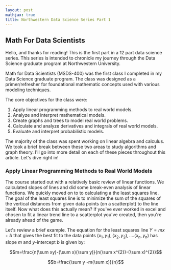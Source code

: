 ```yaml
---
layout: post
mathjax: true
title: Northwestern Data Science Series Part 1
---
```

## Math For Data Scientists
Hello, and thanks for reading!  This is the first part in a 12 part data science series.  This series is intended to chronicle my journey through the Data Science graduate program at Northwestern University.

Math for Data Scientists (MSDS-400) was the first class I completed in my Data Science graduate program.  The class was designed as a primer/refresher for foundational mathematic concepts used with various modeling techniques.

The core objectives for the class were:  
1. Apply linear programming methods to real world models.
2. Analyze and interpret mathematical models.
3. Create graphs and trees to model real world problems.
4. Calculate and analyze derivatives and integrals of real world models.
5. Evaluate and interpret probabilistic models.

The majority of the class was spent working on linear algebra and calculus.  We took a brief break between these two areas to study algorithms and graph theory.  I'll go into more detail on each of these pieces throughout this article.  Let's dive right in!

### Apply Linear Programming Methods to Real World Models

The course started out with a relatively basic review of linear functions.  We calculated slopes of lines and did some break-even analysis of linear functions.  We quickly moved on to to calculating a the least squares line.  The goal of the least squares line is to minimize the sum of the squares of the vertical distances from given data points (on a scatterplot) to the line itself.  Now what does this actually mean?  If you've ever worked in excel and chosen to fit a linear trend line to a scatterplot you've created, then you're already ahead of the game.  

Let's review a brief example.  The equation for the least squares line $Y=mx+b$ that gives the best fit to the data points $(x_{1},y_{1}), (x_{2},y_{2}),....(x_{n},y_{n})$ has slope $m$ and $y$-intercept $b$ is given by:  
  
  $$m=\frac{n(\sum xy)-(\sum x)(\sum y)}{n(\sum x^{2})-(\sum x)^{2}}$$  
    
   
   $$b=\frac{\sum y -m(\sum x)}{n}$$
<!--stackedit_data:
eyJoaXN0b3J5IjpbLTIxMzkxODQ5NjgsODM5NTIzMDIyLDc1Nz
A2Njk5OCwzMzYwNjI1NiwtMTU4MTM1ODg1OF19
-->